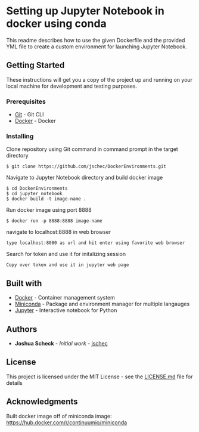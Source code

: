 # Setting up Jupyter Notebook in docker using conda
This readme describes how to use the given Dockerfile and the provided YML file to create a custom environment for launching Jupyter Notebook.

## Getting Started
These instructions will get you a copy of the project up and running on your local machine for development and testing purposes.

### Prerequisites
* [Git](https://git-scm.com/downloads) - Git CLI
* [Docker](https://docs.docker.com/install/) - Docker

### Installing
Clone repository using Git command in command prompt in the target directory

```
$ git clone https://github.com/jschec/DockerEnvironments.git
```

Navigate to Jupyter Notebook directory and build docker image

```
$ cd DockerEnvironments
$ cd jupyter_notebook
$ docker build -t image-name .
```

Run docker image using port 8888

```
$ docker run -p 8888:8888 image-name
```

navigate to localhost:8888 in web browser 

```
type localhost:8080 as url and hit enter using favorite web browser 
```

Search for token and use it for initalizing session
```
Copy over token and use it in jupyter web page
```

## Built with
* [Docker](https://docs.docker.com/) - Container management system
* [Miniconda](https://docs.conda.io/en/latest/miniconda.html) - Package and environment manager for multiple langauges
* [Jupyter](https://jupyter-notebook.readthedocs.io/en/latest/) - Interactive notebook for Python

## Authors
* **Joshua Scheck** - *Initial work* - [jschec](https://github.com/jschec)

## License
This project is licensed under the MIT License - see the [LICENSE.md](../LICENSE) file for details

## Acknowledgments
Built docker image off of miniconda image: https://hub.docker.com/r/continuumio/miniconda